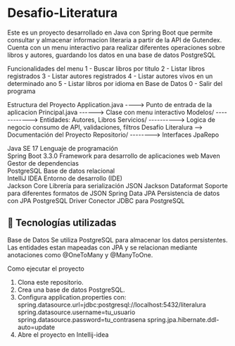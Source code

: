 # Desafio-Literatura
Este es un proyecto desarrollado en Java con Spring Boot que permite consultar y almacenar informacion
literaria a partir de la API de Gutendex. Cuenta con un menu interactivo para realizar diferentes operaciones sobre libros y autores, guardando los datos en una base de datos PostgreSQL

Funcionalidades del menu
1 - Buscar libros por titulo
2 - Listar libros registrados
3 - Listar autores registrados
4 - Listar autores vivos en un determinado ano
5 - Listar libros por idioma en Base de Datos
0 - Salir del programa

Estructura del Proyecto
Application.java ---->  Punto de entrada de la aplicacion
Principal.java ------>  Clase con menu interactivo
Modelos/ ------------>  Entidades: Autores, Libros
Servicios/ ---------->  Logica de negocio   consumo de API, validaciones, filtros
Desafío Literalura -->  Documentación del Proyecto
Repositorio/ -------->  Interfaces JpaRepo

Java  SE 17 Lenguaje de programación   
Spring Boot 3.3.0 Framework para desarrollo de aplicaciones web
Maven  Gestor de dependencias     
PostgreSQL  Base de datos relacional       
IntelliJ IDEA  Entorno de desarrollo (IDE)   
Jackson Core  Librería para serialización JSON 
Jackson Dataformat Soporte para diferentes formatos de JSON
Spring Data JPA Persistencia de datos con JPA 
PostgreSQL Driver  Conector JDBC para PostgreSQL    
## 🧪 Tecnologías utilizadas

Base de Datos
Se utiliza PostgreSQL para almacenar los datos persistentes. Las entidades estan mapeadas con JPA y se
relacionan mediante anotaciones como @OneToMany y @ManyToOne.

Como ejecutar el proyecto
1. Clona este repositorio.
2. Crea una base de datos PostgreSQL.
3. Configura application.properties con:
 spring.datasource.url=jdbc:postgresql://localhost:5432/literalura
 spring.datasource.username=tu_usuario
 spring.datasource.password=tu_contrasena
 spring.jpa.hibernate.ddl-auto=update
4. Abre el proyecto en Intellij-idea
